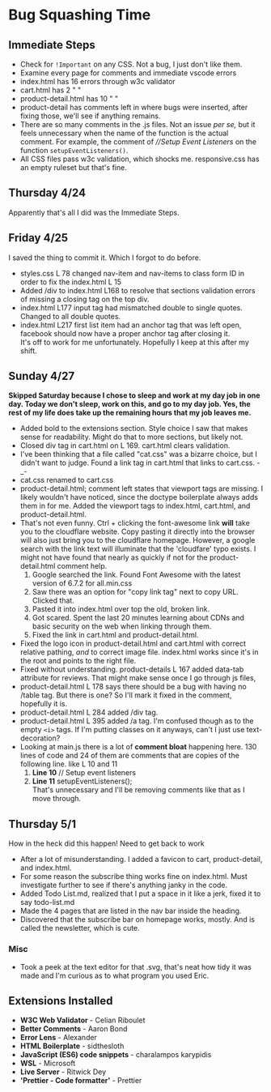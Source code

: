 # Bug Squashing Time

## Immediate Steps

- Check for `!Important` on any CSS. Not a bug, I just don't like them.
- Examine every page for comments and immediate vscode errors
- index.html has 16 errors through w3c validator
- cart.html has 2 " "
- product-detail.html has 10 " "
- product-detail has comments left in where bugs were inserted, after fixing those, we'll see if anything remains.
- There are so many comments in the .js files. Not an issue *per se,* but it feels unnecessary when the name of the function is the actual comment. For example, the comment of *//Setup Event Listeners* on the function `setupEventListeners()`.
- All CSS files pass w3c validation, which shocks me. responsive.css has an empty ruleset but that's fine.

## Thursday 4/24  
Apparently that's all I did was the Immediate Steps.  

## Friday 4/25  
I saved the thing to commit it. Which I forgot to do before.  
- styles.css L 78 changed nav-item and nav-items to class form ID in order to fix the index.html L 15
- Added /div to index.html L168 to resolve that sections validation errors of missing a closing tag on the top div.
- index.html L177 input tag had mismatched double to single quotes. Changed to all double quotes.
- index.html L217 first list item had an anchor tag that was left open, facebook should now have a proper anchor tag after closing it.  
It's off to work for me unfortunately. Hopefully I keep at this after my shift.

## Sunday 4/27
**Skipped Saturday because I chose to sleep and work at my day job in one day. Today we don't sleep, work on this, and go to my day job. Yes, the rest of my life does take up the remaining hours that my job leaves me.**  
- Added bold to the extensions section. Style choice I saw that makes sense for readability. Might do that to more sections, but likely not.  
- Closed div tag in cart.html on L 169. cart.html clears validation.
- I've been thinking that a file called "cat.css" was a bizarre choice, but I didn't want to judge. Found a link tag in cart.html that links to cart.css. -_- 
- cat.css renamed to cart.css
- product-detail.html; comment left states that viewport tags are missing. I likely wouldn't have noticed, since the doctype boilerplate always adds them in for me. Added the viewport tags to index.html, cart.html, and product-detail.html.
- That's not even funny. Ctrl + clicking the font-awesome link **will** take you to the cloudflare website. Copy pasting it directly into the browser will also just bring you to the cloudflare homepage. However, a google search with the link text will illuminate that the 'cloudfare' typo exists. I might not have found that nearly as quickly if not for the product-detail.html comment help.  
  1. Google searched the link. Found Font Awesome with the latest version of 6.7.2 for all.min.css  
  2. Saw there was an option for "copy link tag" next to copy URL. Clicked that.  
  3. Pasted it into index.html over top the old, broken link.  
  4. Got scared. Spent the last 20 minutes learning about CDNs and basic security on the web when linking through them.  
  5. Fixed the link in cart.html and product-detail.html.  
- Fixed the logo icon in product-detail.html and cart.html with correct relative pathing, *and* to correct image file. index.html works since it's in the root and points to the right file.  
- Fixed without understanding. product-details L 167 added data-tab attribute for reviews. That might make sense once I go through js files,
- product-detail.html L 178 says there should be a bug with having no /table tag. But there is one? So I'll mark it fixed in the comment, hopefully it is.
- product-detail.html L 284 added /div tag.
- product-detail.html L 395 added /a tag. I'm confused though as to the empty `<i>` tags. If I'm putting classes on it anyways, can't I just use text-decoration?
- Looking at main.js there is a lot of **comment bloat** happening here. 130 lines of code and 24 of them are comments that are copies of the following line. like L 10 and 11  
  1. **Line 10** // Setup event listeners  
  2. **Line 11** setupEventListeners();  
  That's unnecessary and I'll be removing comments like that as I move through.  

## Thursday 5/1  
How in the heck did this happen! Need to get back to work  
- After a lot of misunderstanding. I added a favicon to cart, product-detail, and index.html.  
- For some reason the subscribe thing works fine on index.html. Must investigate further to see if there's anything janky in the code.  
- Added Todo List.md, realized that I put a space in it like a jerk, fixed it to say todo-list.md
- Made the 4 pages that are listed in the nav bar inside the heading.  
- Discovered that the subscribe bar on homepage works, mostly. And is called the newsletter, which is cute.

### Misc

- Took a peek at the text editor for that .svg, that's neat how tidy it was made and I'm curious as to what program you used Eric.

## Extensions Installed

- **W3C Web Validator** - Celian Riboulet
- **Better Comments** - Aaron Bond
- **Error Lens** - Alexander
- **HTML Boilerplate** - sidthesloth
- **JavaScript (ES6) code snippets** - charalampos karypidis
- **WSL** - Microsoft
- **Live Server** - Ritwick Dey
- **'Prettier - Code formatter'** - Prettier